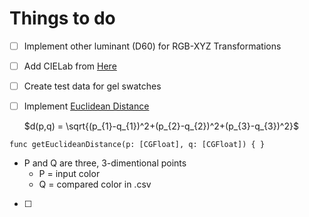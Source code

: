 # Things to do

- [ ] Implement other luminant (D60) for RGB-XYZ Transformations
- [ ] Add CIELab from [Here](http://www.brucelindbloom.com/index.html) 
- [ ] Create test data for gel swatches
- [ ] Implement [Euclidean Distance](https://en.wikipedia.org/wiki/Euclidean_distance#Higher_dimensions)
  
  $d(p,q) = \sqrt{(p_{1}-q_{1})^2+(p_{2}-q_{2})^2+(p_{3}-q_{3})^2}$
  
`func getEuclideanDistance(p: [CGFloat], q: [CGFloat]) { }`

  - P and Q are three, 3-dimentional points
      - P = input color
      - Q = compared color in .csv
- [ ] 